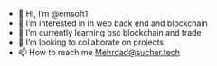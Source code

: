 - 👋 Hi, I’m @emsoft1
- 👀 I’m interested in in web back end and blockchain
- 🌱 I’m currently learning bsc blockchain and trade 
- 💞️ I’m looking to collaborate on projects 
- 📫 How to reach me Mehrdad@sucher.tech

<!---
emsoft1/emsoft1 is a ✨ special ✨ repository because its `README.md` (this file) appears on your GitHub profile.
You can click the Preview link to take a look at your changes.
--->
